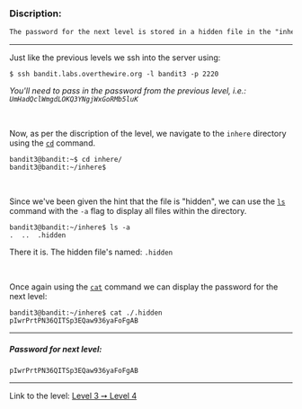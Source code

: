 ### Discription:
```txt
The password for the next level is stored in a hidden file in the "inhere" directory.
```

---

Just like the previous levels we ssh into the server using:
```shell-session
$ ssh bandit.labs.overthewire.org -l bandit3 -p 2220
```
_You'll need to pass in the password from the previous level, i.e.: `UmHadQclWmgdLOKQ3YNgjWxGoRMb5luK`_

<br>

Now, as per the discription of the level, we navigate to the `inhere` directory using the [`cd`](https://linux.die.net/man/1/cd) command.

```shell-session
bandit3@bandit:~$ cd inhere/
bandit3@bandit:~/inhere$
```

<br>

Since we've been given the hint that the file is "hidden", we can use the [`ls`](https://linux.die.net/man/1/ls) command with the `-a` flag to display all files within the directory.

```shell-session
bandit3@bandit:~/inhere$ ls -a
.  ..  .hidden
```

There it is. The hidden file's named: `.hidden`

<br>

Once again using the [`cat`](https://linux.die.net/man/1/cat) command we can display the password for the next level:

```shell-session
bandit3@bandit:~/inhere$ cat ./.hidden
pIwrPrtPN36QITSp3EQaw936yaFoFgAB
```

---

##### Password for next level:
    pIwrPrtPN36QITSp3EQaw936yaFoFgAB

---

Link to the level: [Level 3 ➙ Level 4](https://overthewire.org/wargames/bandit/bandit4.html)
